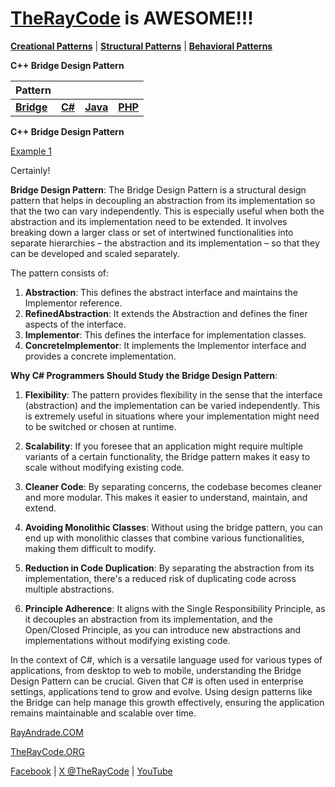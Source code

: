 # [TheRayCode](../../../README.md) is AWESOME!!!

**[Creational Patterns](../../Creational/README.md)** | **[Structural Patterns](..//README.md)** | **[Behavioral Patterns](../../Behavioral/README.md)**

**C++ Bridge Design Pattern**

|Pattern|   |   |   |
|---|---|---|---|
| [**Bridge**](Bridge/README.md) | [**C#**](../../../Csharp/Structural/Bridge/README.md) | [**Java**](../../../Java/Structural/Bridge/README.md) | [**PHP**](../../../PHP/Structural/Bridge/README.md) |

**C++ Bridge Design Pattern**

[Example 1](./BE1/README.md) 

Certainly!

**Bridge Design Pattern**:
The Bridge Design Pattern is a structural design pattern that helps in decoupling an abstraction from its implementation so that the two can vary independently. This is especially useful when both the abstraction and its implementation need to be extended. It involves breaking down a larger class or set of intertwined functionalities into separate hierarchies – the abstraction and its implementation – so that they can be developed and scaled separately.

The pattern consists of:
1. **Abstraction**: This defines the abstract interface and maintains the Implementor reference.
2. **RefinedAbstraction**: It extends the Abstraction and defines the finer aspects of the interface.
3. **Implementor**: This defines the interface for implementation classes.
4. **ConcreteImplementor**: It implements the Implementor interface and provides a concrete implementation.

**Why C# Programmers Should Study the Bridge Design Pattern**:
1. **Flexibility**: The pattern provides flexibility in the sense that the interface (abstraction) and the implementation can be varied independently. This is extremely useful in situations where your implementation might need to be switched or chosen at runtime.
 
2. **Scalability**: If you foresee that an application might require multiple variants of a certain functionality, the Bridge pattern makes it easy to scale without modifying existing code.

3. **Cleaner Code**: By separating concerns, the codebase becomes cleaner and more modular. This makes it easier to understand, maintain, and extend.

4. **Avoiding Monolithic Classes**: Without using the bridge pattern, you can end up with monolithic classes that combine various functionalities, making them difficult to modify.

5. **Reduction in Code Duplication**: By separating the abstraction from its implementation, there's a reduced risk of duplicating code across multiple abstractions.

6. **Principle Adherence**: It aligns with the Single Responsibility Principle, as it decouples an abstraction from its implementation, and the Open/Closed Principle, as you can introduce new abstractions and implementations without modifying existing code.

In the context of C#, which is a versatile language used for various types of applications, from desktop to web to mobile, understanding the Bridge Design Pattern can be crucial. Given that C# is often used in enterprise settings, applications tend to grow and evolve. Using design patterns like the Bridge can help manage this growth effectively, ensuring the application remains maintainable and scalable over time.

[RayAndrade.COM](https://www.RayAndrade.com)

[TheRayCode.ORG](https://www.TheRayCode.org)

[Facebook](https://www.facebook.com/TheRayCode/) | [X @TheRayCode](https://www.x.com/TheRayCode/) | [YouTube](https://www.youtube.com/AndradeRay/)
